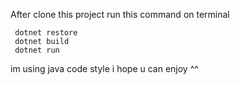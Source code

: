 ﻿After clone this project run this command on terminal
```
 dotnet restore
 dotnet build
 dotnet run
```

im using java code style i hope u can enjoy ^^
